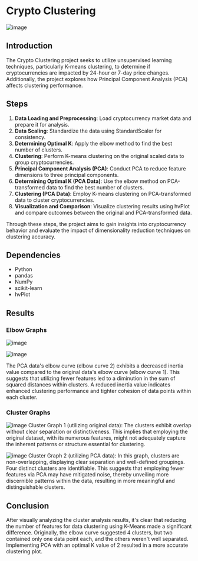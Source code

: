 # Crypto Clustering

![image](https://github.com/TyliOnel/CryptoClustering/assets/153153538/5d4c2372-ef3f-45cb-948c-22bb5112eb61)


## Introduction
The Crypto Clustering project seeks to utilize unsupervised learning techniques, particularly K-means clustering, to determine if cryptocurrencies are impacted by 24-hour or 7-day price changes. Additionally, the project explores how Principal Component Analysis (PCA) affects clustering performance.

## Steps
1. **Data Loading and Preprocessing**: Load cryptocurrency market data and prepare it for analysis.
2. **Data Scaling**: Standardize the data using StandardScaler for consistency.
3. **Determining Optimal K**: Apply the elbow method to find the best number of clusters.
4. **Clustering**: Perform K-means clustering on the original scaled data to group cryptocurrencies.
5. **Principal Component Analysis (PCA)**: Conduct PCA to reduce feature dimensions to three principal components.
6. **Determining Optimal K (PCA Data)**: Use the elbow method on PCA-transformed data to find the best number of clusters.
7. **Clustering (PCA Data)**: Employ K-means clustering on PCA-transformed data to cluster cryptocurrencies.
8. **Visualization and Comparison**: Visualize clustering results using hvPlot and compare outcomes between the original and PCA-transformed data.

Through these steps, the project aims to gain insights into cryptocurrency behavior and evaluate the impact of dimensionality reduction techniques on clustering accuracy.

## Dependencies
- Python
- pandas
- NumPy
- scikit-learn
- hvPlot

## Results
### Elbow Graphs

![image](https://github.com/TyliOnel/CryptoClustering/assets/153153538/32e552bb-2cbb-4c0f-af68-dc5a933e0c52)

![image](https://github.com/TyliOnel/CryptoClustering/assets/153153538/c65195c0-549d-40ef-9662-13a17e695c19)

The PCA data's elbow curve (elbow curve 2) exhibits a decreased inertia value compared to the original data's elbow curve (elbow curve 1). This suggests that utilizing fewer features led to a diminution in the sum of squared distances within clusters. A reduced inertia value indicates enhanced clustering performance and tighter cohesion of data points within each cluster.

### Cluster Graphs

![image](https://github.com/TyliOnel/CryptoClustering/assets/153153538/90ba9c38-7a8a-4941-8bc5-8d2532f17bfd)
Cluster Graph 1 (utilizing original data): The clusters exhibit overlap without clear separation or distinctiveness. This implies that employing the original dataset, with its numerous features, might not adequately capture the inherent patterns or structure essential for clustering.

![image](https://github.com/TyliOnel/CryptoClustering/assets/153153538/3999f454-b69f-4b01-b9d5-ada72c71148d)
Cluster Graph 2 (utilizing PCA data): In this graph, clusters are non-overlapping, displaying clear separation and well-defined groupings. Four distinct clusters are identifiable. This suggests that employing fewer features via PCA may have mitigated noise, thereby unveiling more discernible patterns within the data, resulting in more meaningful and distinguishable clusters.

## Conclusion
After visually analyzing the cluster analysis results, it's clear that reducing the number of features for data clustering using K-Means made a significant difference. Originally, the elbow curve suggested 4 clusters, but two contained only one data point each, and the others weren't well separated. Implementing PCA with an optimal K value of 2 resulted in a more accurate clustering plot.

